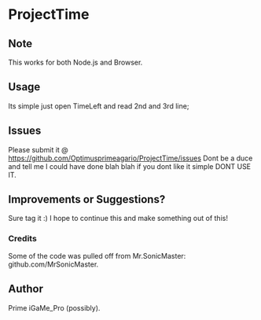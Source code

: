 # ProjectTime
## Note
This works for both Node.js and Browser.

## Usage
Its simple just open TimeLeft and read 2nd and 3rd line;

## Issues
Please submit it @ https://github.com/Optimusprimeagario/ProjectTime/issues
Dont be a duce and tell me I could have done blah blah if you dont like it simple DONT USE IT.

## Improvements or Suggestions? 
Sure tag it :) I hope to continue this and make something out of this!

### Credits
Some of the code was pulled off from Mr.SonicMaster: github.com/MrSonicMaster.

## Author
Prime
iGaMe_Pro (possibly).

